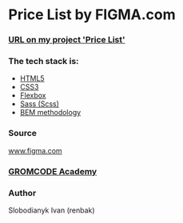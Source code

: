 

# Price List by FIGMA.com


### [URL on my project 'Price List'](https://github.com/renbak/price)


### The tech stack is:

- [HTML5](https://en.wikipedia.org/wiki/HTML5)
- [CSS3](https://en.wikipedia.org/wiki/Cascading_Style_Sheets)
- [Flexbox](https://en.wikipedia.org/wiki/CSS_Flexible_Box_Layout)
- [Sass (Scss)](https://sass-lang.com/)
- [BEM methodology](https://en.bem.info/methodology/)

### Source

www.figma.com

### [GROMCODE Academy](https://gromcode.com/)


### Author

Slobodianyk Ivan (renbak)
